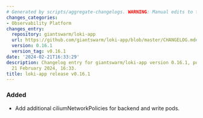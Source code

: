 ```yaml
---
# Generated by scripts/aggregate-changelogs. WARNING: Manual edits to this files will be overwritten.
changes_categories:
- Observability Platform
changes_entry:
  repository: giantswarm/loki-app
  url: https://github.com/giantswarm/loki-app/blob/master/CHANGELOG.md#0161---2024-02-21
  version: 0.16.1
  version_tag: v0.16.1
date: '2024-02-21T16:33:29'
description: Changelog entry for giantswarm/loki-app version 0.16.1, published on
  21 February 2024, 16:33.
title: loki-app release v0.16.1
---
```


### Added
- Add additional ciliumNetworkPolicies for backend and write pods.
